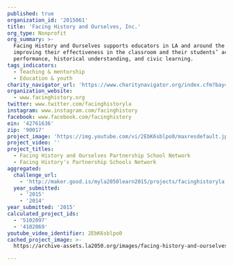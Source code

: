 ```yaml
---
published: true
organization_id: '2015061'
title: 'Facing History and Ourselves, Inc.'
org_type: Nonprofit
org_summary: >-
  Facing History and Ourselves supports educators in LA and around the world,
  improving their effectiveness in the classroom and their students’ academic
  performance, historical understanding, and civic learning.
tags_indicators:
  - Teaching & mentorship
  - Education & youth
charity_navigator_url: 'https://www.charitynavigator.org/index.cfm?bay=search.profile&ein=42761636'
organization_website:
  - www.facinghistory.org
twitter: www.twitter.com/facinghistoryla
instagram: www.instagram.com/facinghistory
facebook: www.facebook.com/facinghistory
ein: '42761636'
zip: '90017'
project_image: 'https://img.youtube.com/vi/2EbK6sblpo0/maxresdefault.jpg'
project_video: ''
project_titles:
  - Facing History and Ourselves Partnership School Network
  - Facing History's Partnership Schools Network
aggregated:
  challenge_url:
    - 'http://maker.good.is/myla2050learn2015/projects/facinghistoryla.html'
  year_submitted:
    - '2015'
    - '2014'
year_submitted: '2015'
calculated_project_ids:
  - '5102097'
  - '4102069'
youtube_video_identifier: 2EbK6sblpo0
cached_project_image: >-
  https://archive-assets.la2050.org/images/facing-history-and-ourselves-inc/img.youtube.com/vi/2EbK6sblpo0/maxresdefault.jpg

---
```


